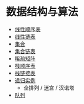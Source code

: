 # 数据结构与算法

* [线性顺序表](https://github.com/cikewang/DataStruct/tree/master/01_LineOrder)
* [线性链表](https://github.com/cikewang/DataStruct/tree/master/02_LinkedList)
* [集合](https://github.com/cikewang/DataStruct/tree/master/03_SetOrder)
* [集合链表](https://github.com/cikewang/DataStruct/tree/master/04_SetLinked)
* [稀疏矩阵](https://github.com/cikewang/DataStruct/tree/master/05_SparseMatrix)
* [栈顺序表](https://github.com/cikewang/DataStruct/tree/master/06_StackOrder)
* [栈链接表](https://github.com/cikewang/DataStruct/tree/master/07_StackLinked)
* [递归实例](https://github.com/cikewang/DataStruct/tree/master/08_Recursion)
	* 全排列 / 迷宫 / 汉诺塔
* [队列]()
